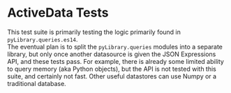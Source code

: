 ActiveData Tests
================

This test suite is primarily testing the logic primarily found in `pyLibrary.queries.es14`.  
The eventual plan is to split the `pyLibrary.queries` modules into a separate 
library, but only once another datasource is given the JSON Expressions API, 
and these tests pass. For example, there is already some limited ability to 
query memory (aka Python objects), but the API is not tested with this suite, 
and certainly not fast. Other useful datastores can use Numpy or a traditional database.





  
